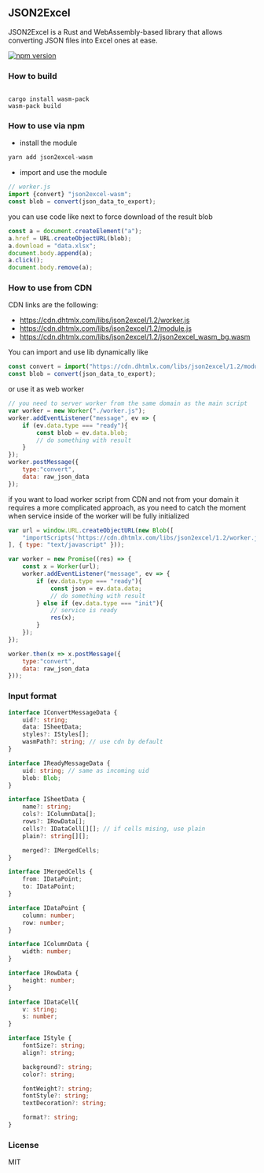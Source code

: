 JSON2Excel 
--------------

JSON2Excel is a Rust and WebAssembly-based library that allows converting JSON files into Excel ones at ease.

[![npm version](https://badge.fury.io/js/json2excel-wasm.svg)](https://badge.fury.io/js/json2excel-wasm) 

### How to build

```

cargo install wasm-pack
wasm-pack build
```

### How to use via npm

- install the module

```js
yarn add json2excel-wasm
```
- import and use the module

```js
// worker.js
import {convert} "json2excel-wasm";
const blob = convert(json_data_to_export);
```

you can use code like next to force download of the result blob

```js
const a = document.createElement("a");
a.href = URL.createObjectURL(blob);
a.download = "data.xlsx";
document.body.append(a);
a.click();
document.body.remove(a);
```

### How to use from CDN

CDN links are the following:

- https://cdn.dhtmlx.com/libs/json2excel/1.2/worker.js 
- https://cdn.dhtmlx.com/libs/json2excel/1.2/module.js 
- https://cdn.dhtmlx.com/libs/json2excel/1.2/json2excel_wasm_bg.wasm

You can import and use lib dynamically like 

```js
const convert = import("https://cdn.dhtmlx.com/libs/json2excel/1.2/module.js");
const blob = convert(json_data_to_export);
```

or use it as web worker

```js
// you need to server worker from the same domain as the main script
var worker = new Worker("./worker.js"); 
worker.addEventListener("message", ev => {
    if (ev.data.type === "ready"){
        const blob = ev.data.blob;
        // do something with result
    }
});
worker.postMessage({
    type:"convert",
    data: raw_json_data
});
```

if you want to load worker script from CDN and not from your domain it requires a more complicated approach, as you need to catch the moment when service inside of the worker will be fully initialized

```js
var url = window.URL.createObjectURL(new Blob([
    "importScripts('https://cdn.dhtmlx.com/libs/json2excel/1.2/worker.js');"
], { type: "text/javascript" }));

var worker = new Promise((res) => {
    const x = Worker(url); 
    worker.addEventListener("message", ev => {
        if (ev.data.type === "ready"){
            const json = ev.data.data;
            // do something with result
        } else if (ev.data.type === "init"){
            // service is ready
            res(x);
        }
    });
});

worker.then(x => x.postMessage({
    type:"convert",
    data: raw_json_data
}));
```


### Input format

```ts
interface IConvertMessageData {
    uid?: string;
    data: ISheetData;
    styles?: IStyles[];
    wasmPath?: string; // use cdn by default
}

interface IReadyMessageData {
    uid: string; // same as incoming uid
    blob: Blob;
}

interface ISheetData {
    name?: string;
    cols?: IColumnData[];
    rows?: IRowData[];
    cells?: IDataCell[][]; // if cells mising, use plain
    plain?: string[][];

    merged?: IMergedCells;
}

interface IMergedCells {
    from: IDataPoint;
    to: IDataPoint;
}

interface IDataPoint {
    column: number; 
    row: number;
}

interface IColumnData {
    width: number;
}

interface IRowData {
    height: number;
}

interface IDataCell{
    v: string;
    s: number;
}

interface IStyle {
    fontSize?: string;
    align?: string;

    background?: string;
    color?: string;

    fontWeight?: string;
    fontStyle?: string;
    textDecoration?: string;

    format?: string;
}
```


### License 

MIT
